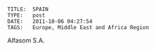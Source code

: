     
    TITLE: 	SPAIN	
    TYPE: 	post	
    DATE: 	2011-10-06 04:27:54	
    TAGS: 	Europe, Middle East and Africa Region	




Alfasom S.A.



